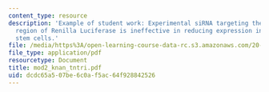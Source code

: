 ```yaml
---
content_type: resource
description: 'Example of student work: Experimental siRNA targeting the 469-624bp
  region of Renilla Luciferase is ineffective in reducing expression in mouse embryonic
  stem cells.'
file: /media/https%3A/open-learning-course-data-rc.s3.amazonaws.com/20-109-laboratory-fundamentals-in-biological-engineering-fall-2007/dcdc65a507be6c0af5ac64f928842526_mod2_knan_tntri.pdf
file_type: application/pdf
resourcetype: Document
title: mod2_knan_tntri.pdf
uid: dcdc65a5-07be-6c0a-f5ac-64f928842526
---
```

